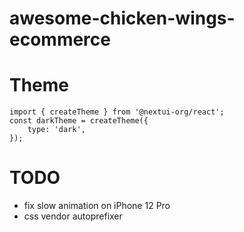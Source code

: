 # awesome-chicken-wings-ecommerce

# Theme

    import { createTheme } from '@nextui-org/react';
    const darkTheme = createTheme({
    	type: 'dark',
    });

# TODO

-   fix slow animation on iPhone 12 Pro
-   css vendor autoprefixer
